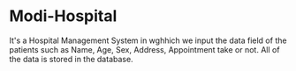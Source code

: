 # Modi-Hospital
It's a Hospital Management System in wghhich we input the data field of the patients such as Name, Age, Sex, Address, Appointment take or not.
All of the data is stored in the database.
